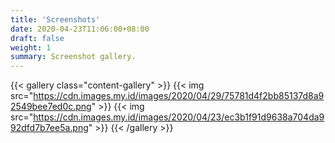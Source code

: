 ```yaml
---
title: 'Screenshots'
date: 2020-04-23T11:06:00+08:00
draft: false
weight: 1
summary: Screenshot gallery.
---
```


{{< gallery class="content-gallery" >}}
  {{< img src="https://cdn.images.my.id/images/2020/04/29/75781d4f2bb85137d8a92549bee7ed0c.png" >}}
  {{< img src="https://cdn.images.my.id/images/2020/04/23/ec3b1f91d9638a704da992dfd7b7ee5a.png" >}}
{{< /gallery >}}

